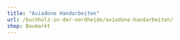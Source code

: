 ```yaml
---
title: "Aviadone Handarbeiten"
url: /buchholz-in-der-nordheide/aviadone-handarbeiten/
shop: Baumarkt
---
```

